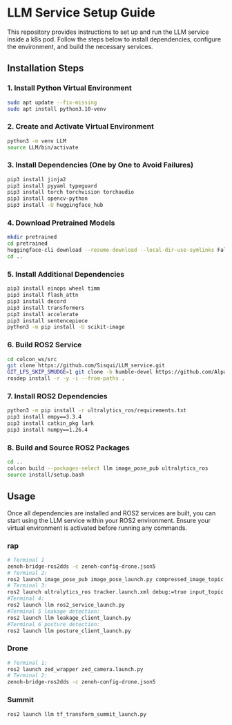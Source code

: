 # LLM Service Setup Guide

This repository provides instructions to set up and run the LLM service inside a k8s pod. Follow the steps below to install dependencies, configure the environment, and build the necessary services.

## Installation Steps

### 1. Install Python Virtual Environment

```bash
sudo apt update --fix-missing
sudo apt install python3.10-venv
```

### 2. Create and Activate Virtual Environment

```bash
python3 -m venv LLM
source LLM/bin/activate
```

### 3. Install Dependencies (One by One to Avoid Failures)

```bash
pip3 install jinja2
pip3 install pyyaml typeguard
pip3 install torch torchvision torchaudio
pip3 install opencv-python
pip3 install -U huggingface_hub
```

### 4. Download Pretrained Models

```bash
mkdir pretrained
cd pretrained
huggingface-cli download --resume-download --local-dir-use-symlinks False OpenGVLab/InternVL2-8B --local-dir InternVL2-8B
cd ..
```

### 5. Install Additional Dependencies

```bash
pip3 install einops wheel timm
pip3 install flash_attn
pip3 install decord
pip3 install transformers
pip3 install accelerate
pip3 install sentencepiece
python3 -m pip install -U scikit-image
```

### 6. Build ROS2 Service

```bash
cd colcon_ws/src
git clone https://github.com/Sisqui/LLM_service.git
GIT_LFS_SKIP_SMUDGE=1 git clone -b humble-devel https://github.com/Alpaca-zip/ultralytics_ros.git
rosdep install -r -y -i --from-paths .
```

### 7. Install ROS2 Dependencies

```bash
python3 -m pip install -r ultralytics_ros/requirements.txt
pip3 install empy==3.3.4
pip3 install catkin_pkg lark
pip3 install numpy==1.26.4
```

### 8. Build and Source ROS2 Packages

```bash
cd ..
colcon build --packages-select llm image_pose_pub ultralytics_ros
source install/setup.bash
```

## Usage

Once all dependencies are installed and ROS2 services are built, you can start using the LLM service within your ROS2 environment. Ensure your virtual environment is activated before running any commands.

### rap

```bash
# Terminal 1
zenoh-bridge-ros2dds -c zenoh-config-drone.json5
# Terminal 2: 
ros2 launch image_pose_pub image_pose_launch.py compressed_image_topic:=/summit/summit/oak/rgb/image_raw/compressed raw_image_topic:=/summit/image_raw
# Terminal 3: 
ros2 launch ultralytics_ros tracker.launch.xml debug:=true input_topic:=/summit/image_raw
#Terminal 4: 
ros2 launch llm ros2_service_launch.py
#Terminal 5 leakage detection: 
ros2 launch llm leakage_client_launch.py
#Terminal 6 posture detection: 
ros2 launch llm posture_client_launch.py
```

### Drone

```bash
# Terminal 1:
ros2 launch zed_wrapper zed_camera.launch.py 
# Terminal 2:
zenoh-bridge-ros2dds -c zenoh-config-drone.json5
```


### Summit

```bash
ros2 launch llm tf_transform_summit_launch.py
```
